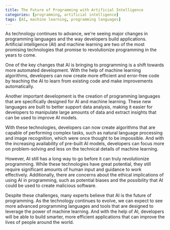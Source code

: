 ```yaml
---
title: The Future of Programming with Artificial Intelligence
categories: [programming, artificial intelligence]
tags: [AI, machine learning, programming languages]
---
```


As technology continues to advance, we're seeing major changes in programming languages and the way developers build applications. Artificial intelligence (AI) and machine learning are two of the most promising technologies that promise to revolutionize programming in the years to come.

One of the key changes that AI is bringing to programming is a shift towards more automated development. With the help of machine learning algorithms, developers can now create more efficient and error-free code by teaching the AI to learn from existing code and make improvements automatically.

Another important development is the creation of programming languages that are specifically designed for AI and machine learning. These new languages are built to better support data analysis, making it easier for developers to manipulate large amounts of data and extract insights that can be used to improve AI models.

With these technologies, developers can now create algorithms that are capable of performing complex tasks, such as natural language processing and image recognition, which were once thought to be impossible. And with the increasing availability of pre-built AI models, developers can focus more on problem-solving and less on the technical details of machine learning.

However, AI still has a long way to go before it can truly revolutionize programming. While these technologies have great potential, they still require significant amounts of human input and guidance to work effectively. Additionally, there are concerns about the ethical implications of using AI in programming, such as potential biases and the possibility that AI could be used to create malicious software.

Despite these challenges, many experts believe that AI is the future of programming. As the technology continues to evolve, we can expect to see more advanced programming languages and tools that are designed to leverage the power of machine learning. And with the help of AI, developers will be able to build smarter, more efficient applications that can improve the lives of people around the world.